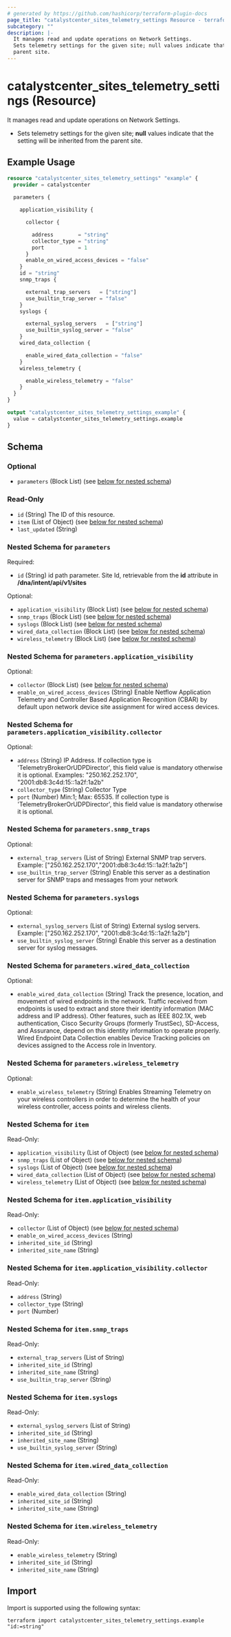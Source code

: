 ```yaml
---
# generated by https://github.com/hashicorp/terraform-plugin-docs
page_title: "catalystcenter_sites_telemetry_settings Resource - terraform-provider-catalystcenter"
subcategory: ""
description: |-
  It manages read and update operations on Network Settings.
  Sets telemetry settings for the given site; null values indicate that the setting will be inherited from the
  parent site.
---
```


# catalystcenter_sites_telemetry_settings (Resource)

It manages read and update operations on Network Settings.

- Sets telemetry settings for the given site; **null** values indicate that the setting will be inherited from the
parent site.

## Example Usage

```terraform
resource "catalystcenter_sites_telemetry_settings" "example" {
  provider = catalystcenter
 
  parameters {

    application_visibility {

      collector {

        address        = "string"
        collector_type = "string"
        port           = 1
      }
      enable_on_wired_access_devices = "false"
    }
    id = "string"
    snmp_traps {

      external_trap_servers   = ["string"]
      use_builtin_trap_server = "false"
    }
    syslogs {

      external_syslog_servers   = ["string"]
      use_builtin_syslog_server = "false"
    }
    wired_data_collection {

      enable_wired_data_collection = "false"
    }
    wireless_telemetry {

      enable_wireless_telemetry = "false"
    }
  }
}

output "catalystcenter_sites_telemetry_settings_example" {
  value = catalystcenter_sites_telemetry_settings.example
}
```

<!-- schema generated by tfplugindocs -->
## Schema

### Optional

- `parameters` (Block List) (see [below for nested schema](#nestedblock--parameters))

### Read-Only

- `id` (String) The ID of this resource.
- `item` (List of Object) (see [below for nested schema](#nestedatt--item))
- `last_updated` (String)

<a id="nestedblock--parameters"></a>
### Nested Schema for `parameters`

Required:

- `id` (String) id path parameter. Site Id, retrievable from the **id** attribute in **/dna/intent/api/v1/sites**

Optional:

- `application_visibility` (Block List) (see [below for nested schema](#nestedblock--parameters--application_visibility))
- `snmp_traps` (Block List) (see [below for nested schema](#nestedblock--parameters--snmp_traps))
- `syslogs` (Block List) (see [below for nested schema](#nestedblock--parameters--syslogs))
- `wired_data_collection` (Block List) (see [below for nested schema](#nestedblock--parameters--wired_data_collection))
- `wireless_telemetry` (Block List) (see [below for nested schema](#nestedblock--parameters--wireless_telemetry))

<a id="nestedblock--parameters--application_visibility"></a>
### Nested Schema for `parameters.application_visibility`

Optional:

- `collector` (Block List) (see [below for nested schema](#nestedblock--parameters--application_visibility--collector))
- `enable_on_wired_access_devices` (String) Enable Netflow Application Telemetry and Controller Based Application Recognition (CBAR) by default upon network device site assignment for wired access devices.

<a id="nestedblock--parameters--application_visibility--collector"></a>
### Nested Schema for `parameters.application_visibility.collector`

Optional:

- `address` (String) IP Address. If collection type is 'TelemetryBrokerOrUDPDirector', this field value is mandatory otherwise it is optional. Examples: "250.162.252.170", "2001:db8:3c4d:15::1a2f:1a2b"
- `collector_type` (String) Collector Type
- `port` (Number) Min:1; Max: 65535. If collection type is 'TelemetryBrokerOrUDPDirector', this field value is mandatory otherwise it is optional.



<a id="nestedblock--parameters--snmp_traps"></a>
### Nested Schema for `parameters.snmp_traps`

Optional:

- `external_trap_servers` (List of String) External SNMP trap servers. Example: ["250.162.252.170","2001:db8:3c4d:15::1a2f:1a2b"]
- `use_builtin_trap_server` (String) Enable this server as a destination server for SNMP traps and messages from your network


<a id="nestedblock--parameters--syslogs"></a>
### Nested Schema for `parameters.syslogs`

Optional:

- `external_syslog_servers` (List of String) External syslog servers. Example: ["250.162.252.170", "2001:db8:3c4d:15::1a2f:1a2b"]
- `use_builtin_syslog_server` (String) Enable this server as a destination server for syslog messages.


<a id="nestedblock--parameters--wired_data_collection"></a>
### Nested Schema for `parameters.wired_data_collection`

Optional:

- `enable_wired_data_collection` (String) Track the presence, location, and movement of wired endpoints in the network. Traffic received from endpoints is used to extract and store their identity information (MAC address and IP address). Other features, such as IEEE 802.1X, web authentication, Cisco Security Groups (formerly TrustSec), SD-Access, and Assurance, depend on this identity information to operate properly. Wired Endpoint Data Collection enables Device Tracking policies on devices assigned to the Access role in Inventory.


<a id="nestedblock--parameters--wireless_telemetry"></a>
### Nested Schema for `parameters.wireless_telemetry`

Optional:

- `enable_wireless_telemetry` (String) Enables Streaming Telemetry on your wireless controllers in order to determine the health of your wireless controller, access points and wireless clients.



<a id="nestedatt--item"></a>
### Nested Schema for `item`

Read-Only:

- `application_visibility` (List of Object) (see [below for nested schema](#nestedobjatt--item--application_visibility))
- `snmp_traps` (List of Object) (see [below for nested schema](#nestedobjatt--item--snmp_traps))
- `syslogs` (List of Object) (see [below for nested schema](#nestedobjatt--item--syslogs))
- `wired_data_collection` (List of Object) (see [below for nested schema](#nestedobjatt--item--wired_data_collection))
- `wireless_telemetry` (List of Object) (see [below for nested schema](#nestedobjatt--item--wireless_telemetry))

<a id="nestedobjatt--item--application_visibility"></a>
### Nested Schema for `item.application_visibility`

Read-Only:

- `collector` (List of Object) (see [below for nested schema](#nestedobjatt--item--application_visibility--collector))
- `enable_on_wired_access_devices` (String)
- `inherited_site_id` (String)
- `inherited_site_name` (String)

<a id="nestedobjatt--item--application_visibility--collector"></a>
### Nested Schema for `item.application_visibility.collector`

Read-Only:

- `address` (String)
- `collector_type` (String)
- `port` (Number)



<a id="nestedobjatt--item--snmp_traps"></a>
### Nested Schema for `item.snmp_traps`

Read-Only:

- `external_trap_servers` (List of String)
- `inherited_site_id` (String)
- `inherited_site_name` (String)
- `use_builtin_trap_server` (String)


<a id="nestedobjatt--item--syslogs"></a>
### Nested Schema for `item.syslogs`

Read-Only:

- `external_syslog_servers` (List of String)
- `inherited_site_id` (String)
- `inherited_site_name` (String)
- `use_builtin_syslog_server` (String)


<a id="nestedobjatt--item--wired_data_collection"></a>
### Nested Schema for `item.wired_data_collection`

Read-Only:

- `enable_wired_data_collection` (String)
- `inherited_site_id` (String)
- `inherited_site_name` (String)


<a id="nestedobjatt--item--wireless_telemetry"></a>
### Nested Schema for `item.wireless_telemetry`

Read-Only:

- `enable_wireless_telemetry` (String)
- `inherited_site_id` (String)
- `inherited_site_name` (String)

## Import

Import is supported using the following syntax:

```shell
terraform import catalystcenter_sites_telemetry_settings.example "id:=string"
```
